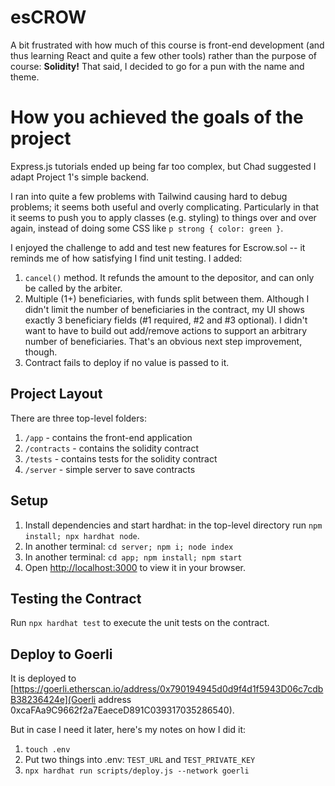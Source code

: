 # esCROW

A bit frustrated with how much of this course is front-end development (and thus learning React and quite a few other tools) rather than the purpose of course: **Solidity!** That said, I decided to go for a pun with the name and theme.

# How you achieved the goals of the project

Express.js tutorials ended up being far too complex, but Chad suggested I adapt Project 1's simple backend. 

I ran into quite a few problems with Tailwind causing hard to debug problems; it seems both useful and overly complicating. Particularly in that it seems to push you to apply classes (e.g. styling) to things over and over again, instead of doing some CSS like `p strong { color: green }`.

I enjoyed the challenge to add and test new features for Escrow.sol -- it reminds me of how satisfying I find unit testing. I added:

1. `cancel()` method. It refunds the amount to the depositor, and can only be called by the arbiter.
2. Multiple (1+) beneficiaries, with funds split between them. Although I didn't limit the number of beneficiaries in the contract, my UI shows exactly 3 beneficiary fields (#1 required, #2 and #3 optional). I didn't want to have to build out add/remove actions to support an arbitrary number of beneficiaries. That's an obvious next step improvement, though.
3. Contract fails to deploy if no value is passed to it.

## Project Layout

There are three top-level folders:

1. `/app` - contains the front-end application
2. `/contracts` - contains the solidity contract
3. `/tests` - contains tests for the solidity contract
4. `/server` - simple server to save contracts

## Setup

1. Install dependencies and start hardhat: in the top-level directory run `npm install; npx hardhat node`.
2. In another terminal: `cd server; npm i; node index`
3. In another terminal: `cd app; npm install; npm start`
4. Open [http://localhost:3000](http://localhost:3000) to view it in your browser.

## Testing the Contract

Run `npx hardhat test` to execute the unit tests on the contract.

## Deploy to Goerli

It is deployed to [https://goerli.etherscan.io/address/0x790194945d0d9f4d1f5943D06c7cdbB38236424e](Goerli address 0xcaFAa9C9662f2a7EaeceD891C039317035286540).

But in case I need it later, here's my notes on how I did it:

1. `touch .env`
2. Put two things into .env: `TEST_URL` and `TEST_PRIVATE_KEY`
3. `npx hardhat run scripts/deploy.js --network goerli`
